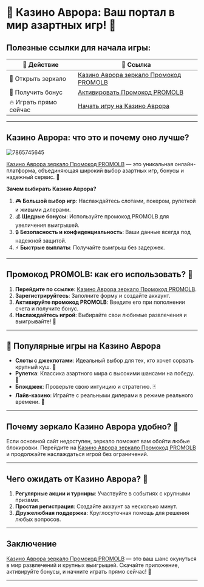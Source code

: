 # 🎰 Казино Аврора: Ваш портал в мир азартных игр! 🎲

## Полезные ссылки для начала игры:

| 📌 Действие                | 🔗 Ссылка                                                                                     |
|----------------------------|---------------------------------------------------------------------------------------------|
| 🌟 Открыть зеркало         | [Казино Аврора зеркало Промокод PROMOLB](https://10trafic-stat2.com/click/668546566bcc6313411604c7/6766/15114/subaccount?promocode=PROMOLB) |
| 🎁 Получить бонус          | [Активировать Промокод PROMOLB](https://10trafic-stat2.com/click/668546566bcc6313411604c7/6766/15114/subaccount?promocode=PROMOLB) |
| 🔥 Играть прямо сейчас     | [Начать игру на Казино Аврора](https://10trafic-stat2.com/click/668546566bcc6313411604c7/6766/15114/subaccount?promocode=PROMOLB) |

---

## Казино Аврора: что это и почему оно лучше?
![7865745645](https://github.com/user-attachments/assets/538c22d7-f34b-41da-ab08-315830fe4ad1)

[Казино Аврора зеркало Промокод PROMOLB](https://10trafic-stat2.com/click/668546566bcc6313411604c7/6766/15114/subaccount?promocode=PROMOLB) — это уникальная онлайн-платформа, объединяющая широкий выбор азартных игр, бонусы и надежный сервис. 🌟

**Зачем выбирать Казино Аврора?**

1. 🎮 **Большой выбор игр**: Наслаждайтесь слотами, покером, рулеткой и живыми дилерами.  
2. 💰 **Щедрые бонусы**: Используйте промокод PROMOLB для увеличения выигрышей.  
3. 🔒 **Безопасность и конфиденциальность**: Ваши данные всегда под надежной защитой.  
4. ⚡ **Быстрые выплаты**: Получайте выигрыш без задержек.  

---

## Промокод PROMOLB: как его использовать? 🎁

1. **Перейдите по ссылке**: [Казино Аврора зеркало Промокод PROMOLB](https://10trafic-stat2.com/click/668546566bcc6313411604c7/6766/15114/subaccount?promocode=PROMOLB).  
2. **Зарегистрируйтесь**: Заполните форму и создайте аккаунт.  
3. **Активируйте промокод PROMOLB**: Введите его при пополнении счета и получите бонус.  
4. **Наслаждайтесь игрой**: Выбирайте свои любимые развлечения и выигрывайте! 🎉  

---

## 🎲 Популярные игры на Казино Аврора

- **Слоты с джекпотами**: Идеальный выбор для тех, кто хочет сорвать крупный куш. 🤑  
- **Рулетка**: Классика азартного мира с высокими шансами на победу. 🎡  
- **Блэкджек**: Проверьте свою интуицию и стратегию. 🃏  
- **Лайв-казино**: Играйте с реальными дилерами в режиме реального времени. 🎥  

---

## Почему зеркало Казино Аврора удобно? 🔗

Если основной сайт недоступен, зеркало поможет вам обойти любые блокировки. Перейдите на [Казино Аврора зеркало Промокод PROMOLB](https://10trafic-stat2.com/click/668546566bcc6313411604c7/6766/15114/subaccount?promocode=PROMOLB) и продолжайте наслаждаться игрой без ограничений.  

---

## Чего ожидать от Казино Аврора? 💎

1. **Регулярные акции и турниры**: Участвуйте в событиях с крупными призами.  
2. **Простая регистрация**: Создайте аккаунт за несколько минут.  
3. **Дружелюбная поддержка**: Круглосуточная помощь для решения любых вопросов.  

---

## Заключение

[Казино Аврора зеркало Промокод PROMOLB](https://10trafic-stat2.com/click/668546566bcc6313411604c7/6766/15114/subaccount?promocode=PROMOLB) — это ваш шанс окунуться в мир развлечений и крупных выигрышей. Скачайте приложение, активируйте бонусы, и начните играть прямо сейчас! 🎰

---

